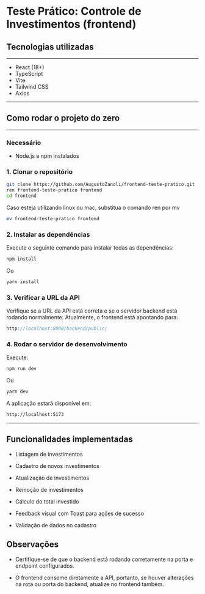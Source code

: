 # Teste Prático: Controle de Investimentos (frontend)

## Tecnologias utilizadas

---

- React (18+)
- TypeScript
- Vite
- Tailwind CSS
- Axios

---

## Como rodar o projeto do zero

---

### Necessário
- Node.js e npm instalados


### 1. Clonar o repositório

```bash
git clone https://github.com/AugustoZanoli/frontend-teste-pratico.git
ren frontend-teste-pratico frontend
cd frontend
```

Caso esteja utilizando linux ou mac, substitua o comando ren por mv

```bash
mv frontend-teste-pratico frontend
```



### 2. Instalar as dependências

Execute o seguinte comando para instalar todas as dependências:

```bash
npm install
```

Ou

```bash
yarn install
```

### 3. Verificar a URL da API

Verifique se a URL da API está correta e se o servidor backend está rodando normalmente. Atualmente, o frontend está apontando para:

```ts
http://localhost:8000/backend/public/
```

### 4. Rodar o servidor de desenvolvimento

Execute:

```bash
npm run dev
```

Ou

```bash
yarn dev
```

A aplicação estará disponível em:

```bash
http://localhost:5173
```

---

## Funcionalidades implementadas
- Listagem de investimentos

- Cadastro de novos investimentos

- Atualização de investimentos

- Remoção de investimentos

- Cálculo do total investido

- Feedback visual com Toast para ações de sucesso

- Validação de dados no cadastro

## Observações
- Certifique-se de que o backend está rodando corretamente na porta e endpoint configurados.

- O frontend consome diretamente a API, portanto, se houver alterações na rota ou porta do backend, atualize no frontend também.
